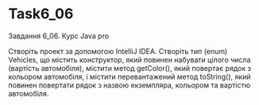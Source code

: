 # Task6_06
Завдання 6_06. Курс Java pro

Створіть проект за допомогою IntelliJ IDEA. Створіть тип (enum) Vehicles, що містить конструктор, який повинен набувати цілого числа (вартість автомобіля), містити метод getColor(), який повертає рядок з кольором автомобіля, і містити перевантажений метод toString(), який повинен повертати рядок з назвою екземпляра, кольором та вартістю автомобіля.
